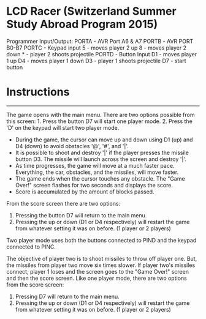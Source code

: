 LCD Racer (Switzerland Summer Study Abroad Program 2015)
==============
Programmer Input/Output:
PORTA - AVR Port A6 & A7
PORTB - AVR PORT B0-B7
PORTC - Keypad input
		5 - moves player 2 up
		8 - moves player 2 down
		* - player 2 shoots projectile
PORTD - Button Input
		D1 - moves player 1 up
		D4 - moves player 1 down
		D3 - player 1 shoots projectile
		D7 - start button

<h1> Instructions </h1>
<hr>
The game opens with the main menu. There are two options possible from this screen:
1. Press the button D7 will start one player mode. 
2. Press the 'D' on the keypad will start two player mode.

- During the game, the cursor can move up and down using D1 (up) and D4 (down) to avoid obstacles '@', '#', and '|'.
- It is possible to shoot and destroy '|' if the player presses the missile button D3. The missile will launch across the screen and destroy '|'.
- As time progresses, the game will move at a much faster pace. Everything, the car, obstacles, and the missiles, will move faster.
- The game ends when the cursor touches any obstacle. The "Game Over!" screen flashes for two seconds and displays the score.
- Score is accumulated by the amount of blocks passed.

From the score screen there are two options:
1. Pressing the button D7 will return to the main menu.
2. Pressing the up or down (D1 or D4 respectively) will restart the game from whatever setting it was on before. (1 player or 2 players)

Two player mode uses both the buttons connected to PIND and the keypad connected to PINC.

The objective of player two is to shoot missiles to throw off player one. But, the missiles from player two move six times slower.
If player two's missiles connect, player 1 loses and the screen goes to the "Game Over!" screen and then the score screen. 
Like one player mode, there are two options from the score screen:
1) Pressing D7 will return to the main menu. 
2) Pressing the up or down (D1 or D4 respectively) will restart the game from whatever setting it was on before. (1 player or 2 players) 